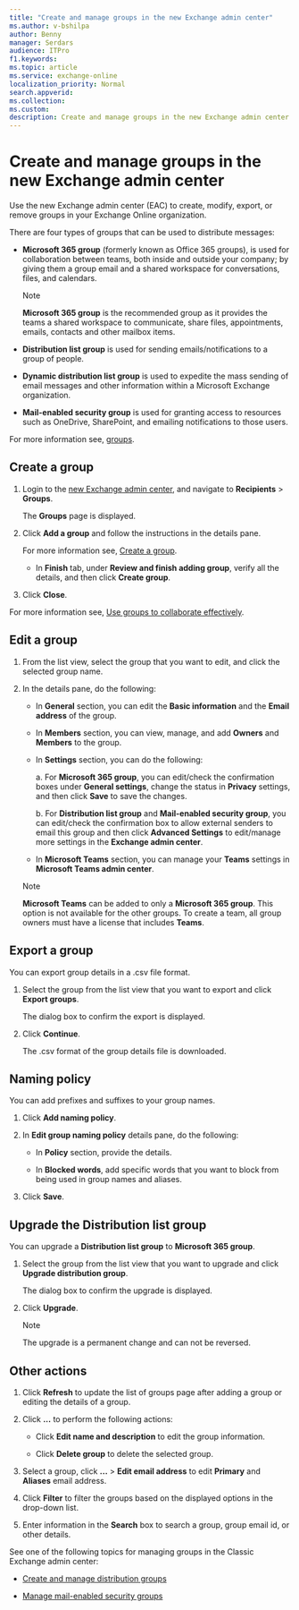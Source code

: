 ```yaml
---
title: "Create and manage groups in the new Exchange admin center"
ms.author: v-bshilpa
author: Benny
manager: Serdars
audience: ITPro
f1.keywords:
ms.topic: article
ms.service: exchange-online
localization_priority: Normal
search.appverid:
ms.collection:
ms.custom:
description: Create and manage groups in the new Exchange admin center.
---
```


# Create and manage groups in the new Exchange admin center

Use the new Exchange admin center (EAC) to create, modify, export, or remove groups in your Exchange Online organization.

There are four types of groups that can be used to distribute messages:

- **Microsoft 365 group** (formerly known as Office 365 groups), is used for collaboration between teams, both inside and outside your company; by giving them a group email and a shared workspace for conversations, files, and calendars.

  >[!NOTE]
  > **Microsoft 365 group** is the recommended group as it provides the teams a shared workspace to communicate, share files, appointments, emails, contacts and other mailbox items.

- **Distribution list group** is used for sending emails/notifications to a group of people.

- **Dynamic distribution list group** is used to expedite the mass sending of email messages and other information within a Microsoft Exchange organization.

- **Mail-enabled security group** is used for granting access to resources such as OneDrive, SharePoint, and emailing notifications to those users.

For more information see, [groups](/microsoft-365/admin/create-groups/compare-groups).

## Create a group

1. Login to the [new Exchange admin center](https://admin.exchange.microsoft.com/#/), and navigate to **Recipients** > **Groups**.

     The **Groups** page is displayed.

2. Click **Add a group** and follow the instructions in the details pane.

   For more information see, [Create a group](/microsoft-365/admin/create-groups/create-groups).

   - In **Finish** tab, under **Review and finish adding group**, verify all the details, and then click **Create group**.

3. Click **Close**.

For more information see, [Use groups to collaborate effectively](https://support.microsoft.com/office/learn-about-microsoft-365-groups-b565caa1-5c40-40ef-9915-60fdb2d97fa2?WT.mc_id=365AdminCSH&ui=en-US&rs=en-US&ad=US).

## Edit a group

1. From the list view, select the group that you want to edit, and click the selected group name.

2. In the details pane, do the following:

   - In **General** section, you can edit the **Basic information** and the **Email address** of the group.

   - In **Members** section, you can view, manage, and add **Owners** and **Members** to the group.

   - In **Settings** section, you can do the following:

     a. For **Microsoft 365 group**, you can edit/check the confirmation boxes under **General settings**, change the status in **Privacy** settings, and then click                   **Save** to save the changes.

     b. For **Distribution list group** and **Mail-enabled security group**, you can edit/check the confirmation box to allow external senders to email this group and then click **Advanced Settings** to edit/manage more settings in the **Exchange admin center**.

   - In **Microsoft Teams** section, you can manage your **Teams** settings in **Microsoft Teams admin center**.

   >[!NOTE]
   > **Microsoft Teams** can be added to only a **Microsoft 365 group**. This option is not available for the other groups. To create a team, all group owners must have a license that includes **Teams**.

## Export a group

You can export group details in a .csv file format.

1. Select the group from the list view that you want to export and click **Export groups**.

   The dialog box to confirm the export is displayed.

2. Click **Continue**.

   The .csv format of the group details file is downloaded.

## Naming policy

You can add prefixes and suffixes to your group names.

1. Click **Add naming policy**.

2. In **Edit group naming policy** details pane, do the following:

   - In **Policy** section, provide the details.

   - In **Blocked words**, add specific words that you want to block from being used in group names and aliases.

3. Click **Save**.

## Upgrade the Distribution list group

You can upgrade a **Distribution list group** to **Microsoft 365 group**.

1. Select the group from the list view that you want to upgrade and click **Upgrade distribution group**.

   The dialog box to confirm the upgrade is displayed.

2. Click **Upgrade**.

   >[!NOTE]
   > The upgrade is a permanent change and can not be reversed.

## Other actions

1. Click **Refresh** to update the list of groups page after adding a group or editing the details of a group.

2. Click **...** to perform the following actions:

   - Click **Edit name and description** to edit the group information.

   - Click **Delete group** to delete the selected group.

3. Select a group, click **...** > **Edit email address** to edit **Primary** and **Aliases** email address.

4. Click **Filter** to filter the groups based on the displayed options in the drop-down list.

5. Enter information in the **Search** box to search a group, group email id, or other details.

See one of the following topics for managing groups in the Classic Exchange admin center:

- [Create and manage distribution groups](./manage-distribution-groups/manage-distribution-groups.md)

- [Manage mail-enabled security groups](./manage-mail-enabled-security-groups.md)
